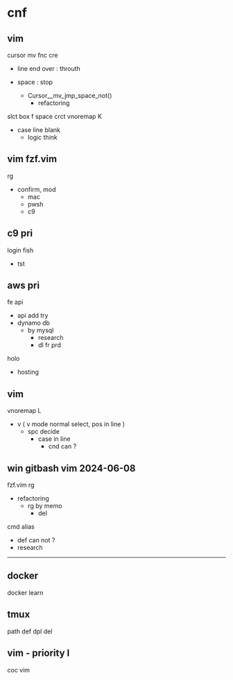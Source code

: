 
# cnf


## vim

cursor mv fnc cre
- line end over : throuth
- space         : stop

  - Cursor__mv_jmp_space_not()
    - refactoring


slct box f space crct vnoremap K
- case line blank
  - logic think


## vim fzf.vim

rg
- confirm, mod
  - mac
  - pwsh
  - c9


## c9 pri

login fish
- tst


## aws pri

fe api
- api add try
- dynamo db
  - by mysql
    - research
    - dl fr prd


holo
- hosting


## vim

vnoremap L
- v ( v mode normal select, pos in line )
  - spc decide
    - case in line
      - cnd can ?


## win gitbash vim  2024-06-08

fzf.vim rg
- refactoring
  - rg by memo
    - del


cmd alias
- def can not ?
- research


---

## docker

docker learn


## tmux

path def dpl del


## vim  -  priority l

coc vim



